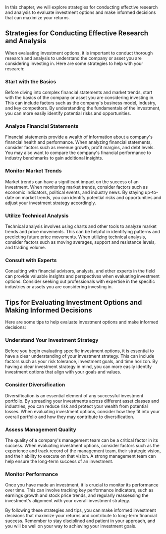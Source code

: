 
In this chapter, we will explore strategies for conducting effective research and analysis to evaluate investment options and make informed decisions that can maximize your returns.

Strategies for Conducting Effective Research and Analysis
---------------------------------------------------------

When evaluating investment options, it is important to conduct thorough research and analysis to understand the company or asset you are considering investing in. Here are some strategies to help with your research:

### Start with the Basics

Before diving into complex financial statements and market trends, start with the basics of the company or asset you are considering investing in. This can include factors such as the company's business model, industry, and key competitors. By understanding the fundamentals of the investment, you can more easily identify potential risks and opportunities.

### Analyze Financial Statements

Financial statements provide a wealth of information about a company's financial health and performance. When analyzing financial statements, consider factors such as revenue growth, profit margins, and debt levels. You may also want to compare the company's financial performance to industry benchmarks to gain additional insights.

### Monitor Market Trends

Market trends can have a significant impact on the success of an investment. When monitoring market trends, consider factors such as economic indicators, political events, and industry news. By staying up-to-date on market trends, you can identify potential risks and opportunities and adjust your investment strategy accordingly.

### Utilize Technical Analysis

Technical analysis involves using charts and other tools to analyze market trends and price movements. This can be helpful in identifying patterns and predicting future price movements. When utilizing technical analysis, consider factors such as moving averages, support and resistance levels, and trading volume.

### Consult with Experts

Consulting with financial advisors, analysts, and other experts in the field can provide valuable insights and perspectives when evaluating investment options. Consider seeking out professionals with expertise in the specific industries or assets you are considering investing in.

Tips for Evaluating Investment Options and Making Informed Decisions
--------------------------------------------------------------------

Here are some tips to help evaluate investment options and make informed decisions:

### Understand Your Investment Strategy

Before you begin evaluating specific investment options, it is essential to have a clear understanding of your investment strategy. This can include factors such as your risk tolerance, investment goals, and time horizon. By having a clear investment strategy in mind, you can more easily identify investment options that align with your goals and values.

### Consider Diversification

Diversification is an essential element of any successful investment portfolio. By spreading your investments across different asset classes and industries, you can reduce risk and protect your wealth from potential losses. When evaluating investment options, consider how they fit into your overall portfolio and how they may contribute to diversification.

### Assess Management Quality

The quality of a company's management team can be a critical factor in its success. When evaluating investment options, consider factors such as the experience and track record of the management team, their strategic vision, and their ability to execute on that vision. A strong management team can help ensure the long-term success of an investment.

### Monitor Performance

Once you have made an investment, it is crucial to monitor its performance over time. This can involve tracking key performance indicators, such as earnings growth and stock price trends, and regularly reassessing the investment's alignment with your overall investment strategy.

By following these strategies and tips, you can make informed investment decisions that maximize your returns and contribute to long-term financial success. Remember to stay disciplined and patient in your approach, and you will be well on your way to achieving your investment goals.

